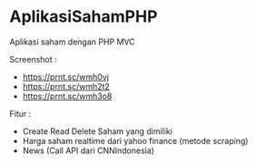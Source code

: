 # AplikasiSahamPHP

Aplikasi saham dengan PHP MVC

Screenshot :
- https://prnt.sc/wmh0vj
- https://prnt.sc/wmh2t2
- https://prnt.sc/wmh3o8

Fitur :
- Create Read Delete Saham yang dimiliki
- Harga saham realtime dari yahoo finance (metode scraping)
- News (Call API dari CNNIndonesia)

